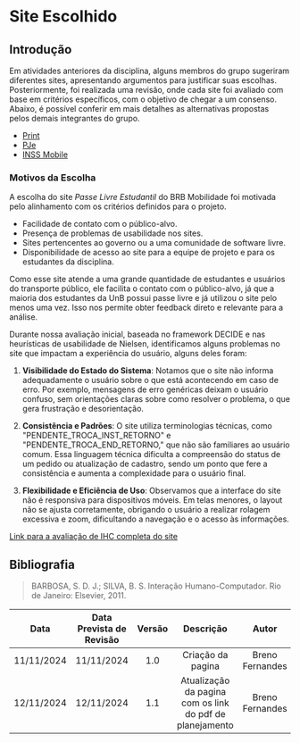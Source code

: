 # Site Escolhido

## Introdução

Em atividades anteriores da disciplina, alguns membros do grupo sugeriram diferentes sites, apresentando argumentos para justificar suas escolhas. Posteriormente, foi realizada uma revisão, onde cada site foi avaliado com base em critérios específicos, com o objetivo de chegar a um consenso. Abaixo, é possível conferir em mais detalhes as alternativas propostas pelos demais integrantes do grupo.

- [Print](../sites_avaliados)
- [PJe](../sites_avaliados)
- [INSS Mobile](../sites_avaliados)

### Motivos da Escolha

A escolha do site _Passe Livre Estudantil_ do BRB Mobilidade foi motivada pelo alinhamento com os critérios definidos para o projeto.

- Facilidade de contato com o público-alvo.
- Presença de problemas de usabilidade nos sites.
- Sites pertencentes ao governo ou a uma comunidade de software livre.
- Disponibilidade de acesso ao site para a equipe de projeto e para os estudantes da disciplina.

Como esse site atende a uma grande quantidade de estudantes e usuários do transporte público, ele facilita o contato com o público-alvo, já que a maioria dos estudantes da UnB possui passe livre e já utilizou o site pelo menos uma vez. Isso nos permite obter feedback direto e relevante para a análise.

Durante nossa avaliação inicial, baseada no framework DECIDE e nas heurísticas de usabilidade de Nielsen, identificamos alguns problemas no site que impactam a experiência do usuário, alguns deles foram:

1. **Visibilidade do Estado do Sistema**: Notamos que o site não informa adequadamente o usuário sobre o que está acontecendo em caso de erro. Por exemplo, mensagens de erro genéricas deixam o usuário confuso, sem orientações claras sobre como resolver o problema, o que gera frustração e desorientação.

2. **Consistência e Padrões**: O site utiliza terminologias técnicas, como "PENDENTE_TROCA_INST_RETORNO" e "PENDENTE_TROCA_END_RETORNO," que não são familiares ao usuário comum. Essa linguagem técnica dificulta a compreensão do status de um pedido ou atualização de cadastro, sendo um ponto que fere a consistência e aumenta a complexidade para o usuário final.

3. **Flexibilidade e Eficiência de Uso**: Observamos que a interface do site não é responsiva para dispositivos móveis. Em telas menores, o layout não se ajusta corretamente, obrigando o usuário a realizar rolagem excessiva e zoom, dificultando a navegação e o acesso às informações.

[Link para a avaliação de IHC completa do site](https://github.com/Interacao-Humano-Computador/2024.2-Grupo07/blob/main/docs/arquivos/planejamento_passe_livre.pdf)<br>

## Bibliografia

<!-- livro utilizado pelo professor na disciplina. -->

> BARBOSA, S. D. J.; SILVA, B. S. Interação Humano-Computador. Rio de Janeiro: Elsevier, 2011.

|    Data    | Data Prevista de Revisão | Versão |                        Descrição                         |      Autor      |   Revisor    |
| :--------: | :----------------------: | :----: | :------------------------------------------------------: | :-------------: | :----------: |
| 11/11/2024 |        11/11/2024        |  1.0   |                    Criação da pagina                     | Breno Fernandes | Mateus Viera |
| 12/11/2024 |        12/11/2024        |  1.1   | Atualização da pagina com os link do pdf de planejamento | Breno Fernandes | Mateus Viera |
